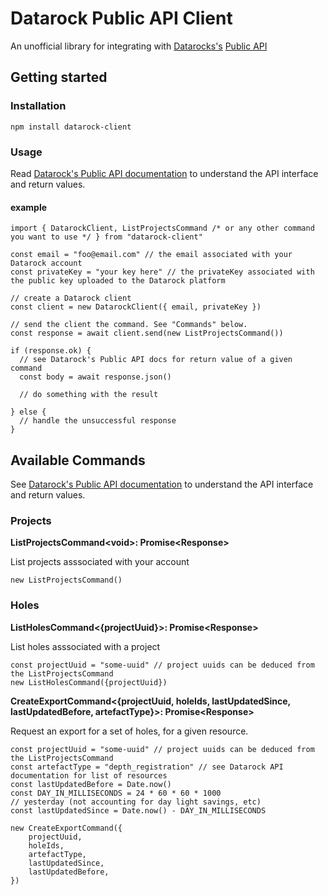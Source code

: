 # Datarock Public API Client

An unofficial library for integrating with [Datarocks's](https://datarock.com.au/) [Public API](https://api-docs.prod.datarock.com.au/index.html)

## Getting started

### Installation

`npm install datarock-client`

### Usage

Read [Datarock's Public API documentation](https://api-docs.prod.datarock.com.au/index.html) to understand the API interface and return values.

#### example

```
import { DatarockClient, ListProjectsCommand /* or any other command you want to use */ } from "datarock-client"

const email = "foo@email.com" // the email associated with your Datarock account
const privateKey = "your key here" // the privateKey associated with the public key uploaded to the Datarock platform

// create a Datarock client
const client = new DatarockClient({ email, privateKey })

// send the client the command. See "Commands" below.
const response = await client.send(new ListProjectsCommand())

if (response.ok) {
  // see Datarock's Public API docs for return value of a given command
  const body = await response.json()

  // do something with the result

} else {
  // handle the unsuccessful response
}

```

## Available Commands

See [Datarock's Public API documentation](https://api-docs.prod.datarock.com.au/index.html) to understand the API interface and return values.

### Projects

**ListProjectsCommand\<void\>: Promise\<Response\>**

List projects asssociated with your account

`new ListProjectsCommand()`

### Holes

**ListHolesCommand\<{projectUuid}\>: Promise\<Response\>**

List holes asssociated with a project

```
const projectUuid = "some-uuid" // project uuids can be deduced from the ListProjectsCommand
new ListHolesCommand({projectUuid})
```

**CreateExportCommand\<{projectUuid, holeIds, lastUpdatedSince, lastUpdatedBefore, artefactType}\>:
  Promise\<Response\>**

Request an export for a set of holes, for a given resource.

```
const projectUuid = "some-uuid" // project uuids can be deduced from the ListProjectsCommand
const artefactType = "depth_registration" // see Datarock API documentation for list of resources
const lastUpdatedBefore = Date.now()
const DAY_IN_MILLISECONDS = 24 * 60 * 60 * 1000
// yesterday (not accounting for day light savings, etc)
const lastUpdatedSince = Date.now() - DAY_IN_MILLISECONDS

new CreateExportCommand({
    projectUuid,
    holeIds,
    artefactType,
    lastUpdatedSince,
    lastUpdatedBefore,
})
```
